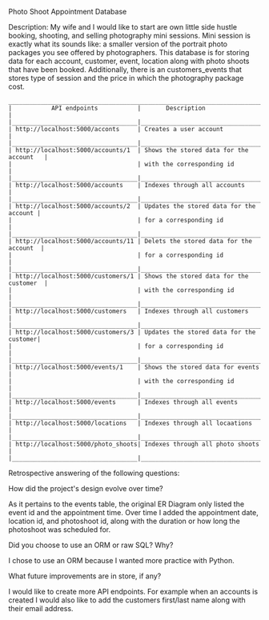 Photo Shoot Appointment Database

Description:
My wife and I would like to start are own little side hustle booking, shooting, and selling photography mini sessions. Mini session is exactly what its sounds like: a smaller version of the portrait photo packages you see offered by photographers. This database is for storing data for each account, customer, event, location along with photo shoots that have been booked. Additionally, there is an customers_events that stores type of session and the price in which the photography package cost. 

  
    _______________________________________________________________________________
    |           API endpoints           |       Description                       |
    |___________________________________|_________________________________________|
    | http://localhost:5000/acconts     | Creates a user account                  |
    |___________________________________|_________________________________________|
    | http://localhost:5000/accounts/1  | Shows the stored data for the account   |
    |                                   | with the corresponding id               |
    |___________________________________|_________________________________________|
    | http://localhost:5000/accounts    | Indexes through all accounts            |
    |___________________________________|_________________________________________|
    | http://localhost:5000/accounts/2  | Updates the stored data for the account |
    |                                   | for a corresponding id                  |
    |___________________________________|_________________________________________|
    | http://localhost:5000/accounts/11 | Delets the stored data for the account  |
    |                                   | for a corresponding id                  |
    |___________________________________|_________________________________________|
    | http://localhost:5000/customers/1 | Shows the stored data for the customer  |
    |                                   | with the corresponding id               |
    |___________________________________|_________________________________________|
    | http://localhost:5000/customers   | Indexes through all customers           |
    |___________________________________|_________________________________________|
    | http://localhost:5000/customers/3 | Updates the stored data for the customer|
    |                                   | for a corresponding id                  |
    |___________________________________|_________________________________________|
    | http://localhost:5000/events/1    | Shows the stored data for events        |
    |                                   | with the corresponding id               |
    |___________________________________|_________________________________________|
    | http://localhost:5000/events      | Indexes through all events              |
    |___________________________________|_________________________________________|
    | http://localhost:5000/locations   | Indexes through all locaations          |
    |___________________________________|_________________________________________|
    | http://localhost:5000/photo_shoots| Indexes through all photo shoots        |
    |___________________________________|_________________________________________|

Retrospective answering of the following questions:

How did the project's design evolve over time?

As it pertains to the events table, the original ER Diagram only listed the event id and the appointment time. Over time I added the appointment date, location id, and photoshoot id, along with the duration or how long the photoshoot was scheduled for. 

Did you choose to use an ORM or raw SQL? Why?

I chose to use an ORM because I wanted more practice with Python. 

What future improvements are in store, if any?

I would like to create more API endpoints. For example when an accounts is created I would also like to add the customers first/last name along with their email address. 

